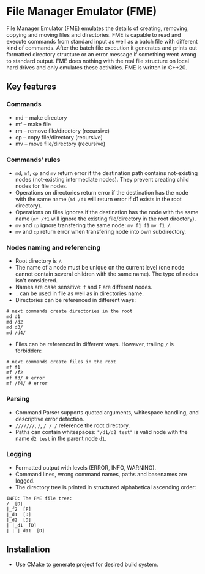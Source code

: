 # File Manager Emulator (FME)

File Manager Emulator (FME) emulates the details of creating, removing, copying and moving files and directories. FME is capable to read and execute commands from standard input as well as a batch file with different kind of commands. After the batch file execution it generates and prints out formatted directory structure or an error message if something went wrong to standard output. FME does nothing with the real file structure on local hard drives and only emulates these activities.
FME is written in C++20.

## Key features

### Commands

- md – make directory
- mf – make file
- rm – remove file/directory (recursive)
- cp – copy file/directory (recursive)
- mv – move file/directory (recursive)

### Commands' rules

- `md`, `mf`, `cp` and `mv` return error if the destination path contains not-existing nodes (not-existing intermediate nodes). They prevent creating child nodes for file nodes.
- Operations on directories return error if the destination has the node with the same name (`md /d1` will return error if d1 exists in the root directory).
- Operations on files ignores if the destination has the node with the same name (`mf /f1` will ignore the existing file/directory in the root directory).
- `mv` and `cp` ignore transfering the same node: `mv f1 f1` `mv f1 /`.
- `mv` and `cp` return error when transfering node into own subdirectory.

### Nodes naming and referencing

- Root directory is `/`.
- The name of a node must be unique on the current level (one node cannot contain several children with the same name). The type of nodes isn't considered.
- Names are case sensitive: `f` and `F` are different nodes.
- `.` can be used in file as well as in directories name.
- Directories can be referenced in different ways:
```
# next commands create directories in the root
md d1
md /d2
md d3/
md /d4/
```
- Files can be referenced in different ways. However, trailing `/` is forbidden:
```
# next commands create files in the root
mf f1
mf /f2
mf f3/ # error
mf /f4/ # error
```

### Parsing

- Command Parser supports quoted arguments, whitespace handling, and descriptive error detection.
- `///////`, `/`, `/ / /` reference the root directory.
- Paths can contain whitespaces: `"/d1/d2 test"` is valid node with the name `d2 test` in the parent node `d1`.

### Logging

- Formatted output with levels (ERROR, INFO, WARNING).
- Command lines, wrong command names, paths and basenames are logged.
- The directory tree is printed in structured alphabetical ascending order:
```
INFO: The FME file tree:
/  [D]
|_f2  [F]
|_d1  [D]
|_d2  [D]
| |_d1  [D]
| | |_d11  [D]
```

## Installation

- Use CMake to generate project for desired build system.